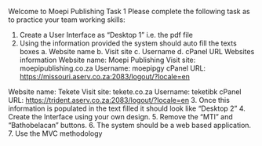 Welcome to Moepi Publishing
Task 1
Please complete the following task as to practice your team working skills:
1.	Create a User Interface as “Desktop 1” i.e. the pdf file
2.	Using the information provided the system should auto fill the texts boxes 
a.	Website name
b.	Visit site
c.	Username
d.	cPanel URL
Websites information
	Website name: Moepi Publishing
	Visit site:  moepipublishing.co.za
Username: moepipgy
	cPanel URL: https://missouri.aserv.co.za:2083/logout/?locale=en

Website name: Tekete
	Visit site:  tekete.co.za
Username: teketibk
	cPanel URL: https://trident.aserv.co.za:2083/logout/?locale=en
3.	Once this information is populated in the text filled it should look like “Desktop 2”
4.	Create the Interface using your own design.
5.	Remove the “MTI” and “Bathobelacan” buttons.
6.	The system should be a web based application.
7.	Use the MVC methodology
